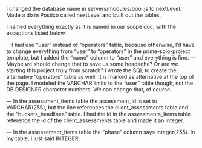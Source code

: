 I changed the database name in servers/modules/pool.js to nextLevel. Made a db in Postico called nextLevel and built out the tables. 

I named everything exactly as it is named in our scope doc, with the exceptions listed below.

—I had use “user” instead of “operators” table, because otherwise, I’d have to change everything from “user” to “operators” in the prime-solo-project template, but I added the “name” column to “user” and everything is fine. 
	—Maybe we should change that to save us some headache? Or are we starting this project truly from scratch? I wrote the SQL to create the alternative “operators” table as well. It is marked as alternative at the top of the page. I modeled the VARCHAR limits to the “user” table though, not the DB DESIGNER character numbers. We can change that, of course. 

— In the assessment_items table the assessment_id is set to VARCHAR(255), but the line references the client_assessments table and the “buckets_headlines” table. I had the id in the assessments_items table reference the id of the client_assessments table and made it an integer.

— In the assessement_items table the “phase” column says Integer(255). In my table, I just said INTEGER.
